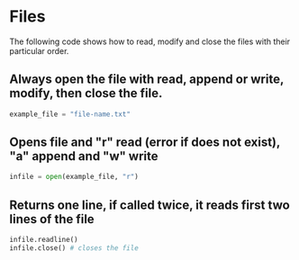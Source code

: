 # Files

The following code shows how to read, modify and close the files with their particular order. 

## Always open the file with read, append or write, modify, then close the file.
```python
example_file = "file-name.txt"
```

## Opens file and "r" read (error if does not exist), "a" append and "w" write
```python
infile = open(example_file, "r")
```

## Returns one line, if called twice, it reads first two lines of the file
```python
infile.readline() 
infile.close() # closes the file
```
